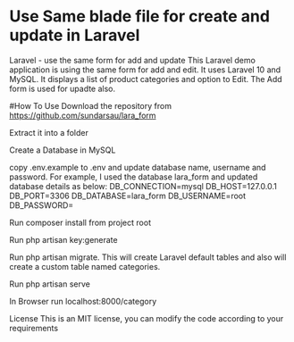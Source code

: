 # Use Same blade file for create and update in Laravel
 Laravel - use the same form for add and update
This Laravel demo application is using the same form for add and edit. It uses Laravel 10 and MySQL. It displays a list of product categories and option to Edit. The Add form is used for upadte also.

#How To Use
Download the repository from https://github.com/sundarsau/lara_form

Extract it into a folder

Create a Database in MySQL

copy .env.example to .env and update database name, username and password. For example, I used the database lara_form and updated database details as below: DB_CONNECTION=mysql DB_HOST=127.0.0.1 DB_PORT=3306 DB_DATABASE=lara_form DB_USERNAME=root DB_PASSWORD=

Run composer install from project root

Run php artisan key:generate

Run php artisan migrate. This will create Laravel default tables and also will create a custom table named categories.

Run php artisan serve

In Browser run localhost:8000/category

License
This is an MIT license, you can modify the code according to your requirements
